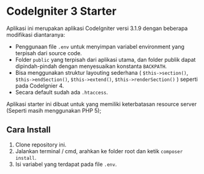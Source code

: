 # CodeIgniter 3 Starter

Aplikasi ini merupakan aplikasi CodeIgniter versi 3.1.9 dengan beberapa modifikasi diantaranya:

- Penggunaan file `.env` untuk menyimpan variabel environment yang terpisah dari source code.
- Folder `public` yang terpisah dari aplikasi utama, dan folder publik dapat dipindah-pindah dengan menyesuaikan konstanta `BACKPATH`.
- Bisa menggunakan struktur layouting sederhana ( `$this->section()`, `$this->endSection()`, `$this->extend()`, `$this->renderSection()` ) seperti pada CodeIgnier 4.
- Secara default sudah ada `.htaccess`.

Aplikasi starter ini dibuat untuk yang memiliki keterbatasan resource server (Seperti masih menggunakan PHP 5);

## Cara Install

1. Clone repository ini.
2. Jalankan terminal / cmd, arahkan ke folder root dan ketik `composer install`.
3. Isi variabel yang terdapat pada file `.env`.
